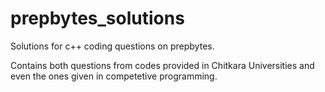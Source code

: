 # prepbytes_solutions
Solutions for c++ coding questions on prepbytes.

Contains both questions from codes provided in Chitkara Universities and even the ones given in competetive programming.
